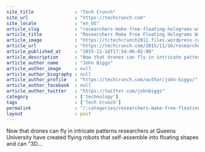 ```yaml
---
site_title               : "Tech Crunch"
site_url                 : "https://techcrunch.com"
site_locale              : "en_US"
article_slug             : "researchers-make-free-floating-holograms-with-a-swarm-of-drones"
article_title            : "Researchers Make Free Floating Holograms With A Swarm Of Drones"
article_image            : "https://tctechcrunch2011.files.wordpress.com/2015/11/bitdrones_interactive_flying_microbots_show_future_of_virtual_reality_is_physical.gif?w=320&h=180&crop=1"
article_url              : "https://techcrunch.com/2015/11/16/researchers-make-free-floating-holograms-with-a-swarm-of-drones/"
article_published_at     : "2015-11-16T17:54:06-02:00"
article_description      : "Now that drones can fly in intricate patterns researchers at Queens University have created flying robots that self-assemble into floating shapes and can '3D..."
article_author_name      : "John Biggs"
article_author_image     : null
article_author_biography : null
article_author_profile   : "https://techcrunch.com/author/john-biggs/"
article_author_facebook  : null
article_author_twitter   : "https://twitter.com/johnbiggs"
category                 : ['technology']
tags                     : ['Tech Crunch']
permalink                : "/:categories/researchers-make-free-floating-holograms-with-a-swarm-of-drones/"
layout                   : post
---
```


Now that drones can fly in intricate patterns researchers at Queens University have created flying robots that self-assemble into floating shapes and can "3D...

